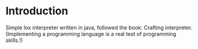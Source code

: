 # Introduction
Simple lox interpreter written in java, followed the book: Crafting interpreter.
(Implementing a programming language is a real test of programming skills.!)


